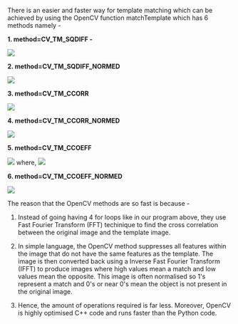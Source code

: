 There is an easier and faster way for template matching which can be achieved by using the OpenCV function matchTemplate which has 
6 methods namely - 

**1. method=CV_TM_SQDIFF -** 

   ![](https://docs.opencv.org/2.4/_images/math/f096a706cb9499736423f10d901c7fe13a1e6926.png)

**2. method=CV_TM_SQDIFF_NORMED**

   ![](https://docs.opencv.org/2.4/_images/math/6d6a720237b3a4c1365c8e86a9cfcf0895d5e265.png)

**3. method=CV_TM_CCORR**

   ![](https://docs.opencv.org/2.4/_images/math/93f1747a86a3c5095a0e6a187442c6e2a0ae0968.png)

**4. method=CV_TM_CCORR_NORMED**

   ![](https://docs.opencv.org/2.4/_images/math/6a72ad9ae17c4dad88e33ed16308fc1cfba549b8.png)

**5. method=CV_TM_CCOEFF**

   ![](https://docs.opencv.org/2.4/_images/math/6d8865ea008412bdc246ace6f5a3fe0991502881.png)
where,
   ![](https://docs.opencv.org/2.4/_images/math/ffb6954b6020b02e13b73c79bd852c1627cfb79c.png)

**6. method=CV_TM_CCOEFF_NORMED**

   ![](https://docs.opencv.org/2.4/_images/math/235e42ec68d2d773899efcf0a4a9d35a7afedb64.png)

The reason that the OpenCV methods are so fast is because -

1. Instead of going having 4 for loops like in our program above, they use Fast Fourier Transform (FFT) techinique to find the cross 
correlation between the original image and the template image.

2. In simple language, the OpenCV method suppresses all features within the image that do not have the same features as the template. 
The image is then converted back using a Inverse Fast Fourier Transform (IFFT) to produce images where high values mean a match and 
low values mean the opposite. This image is often normalised so 1's represent a match and 0's or near 0's mean the object is not
present in the original image.

3. Hence, the amount of operations required is far less. Moreover, OpenCV is highly optimised C++ code and runs faster than the Python
code.
